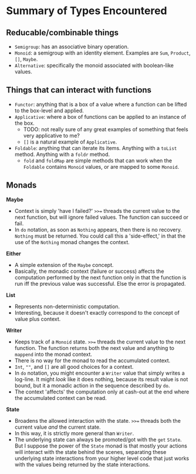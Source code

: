 # Summary of Types Encountered

## Reducable/combinable things

* `Semigroup`: has an associative binary operation.
* `Monoid`: a semigroup with an identity element. Examples are `Sum`,
  `Product`, `[]`, `Maybe`.
* `Alternative`: specifically the monoid associated with boolean-like
  values.

## Things that can interact with functions

* `Functor`: anything that is a box of a value where a function can be
  lifted to the box-level and applied.
* `Applicative`: where a box of functions can be applied to an instance of
  the box.
    * TODO: not really sure of any great examples of something that
      feels very applicative to me?
    * `[]` is a natural example of `Applicative`.
* `Foldable`: anything that can iterate its items. Anything with a
  `toList` method. Anything with a `foldr` method.
    * `fold` and `foldMap` are simple methods that can work when the
      `Foldable` contains `Monoid` values, or are mapped to some
      `Monoid`.

## Monads

**Maybe**

* Context is simply 'have I failed?' `>>=` threads the current value to
  the next function, but will ignore failed values. The function can
  succeed or fail.
* In `do` notation, as soon as `Nothing` appears, then there is no
  recovery. `Nothing` must be returned. You could call this a
  'side-effect,' in that the use of the `Nothing` monad changes the
  context.

**Either**

* A simple extension of the `Maybe` concept.
* Basically, the monadic context (failure or success) affects the
  computation performed by the next function only in that the function
  is run iff the previous value was successful. Else the error is
  propagated.

**List**

* Represents non-deterministic computation.
* Interesting, because it doesn't exactly correspond to the concept of
  value plus context.

**Writer**

* Keeps track of a `Monoid` state. `>>=` threads the current value to
  the next function. The function returns both the next value and
  anything to `mappend` into the monad context.
* There is no way for the monad to read the accumulated context.
* `Int`, `""`, and `[]` are all good choices for a context.
* In `do` notation, you might encounter a `Writer` value that simply
  writes a log-line. It might *look* like it does nothing, because its
  result value is not bound, but it a monadic action in the sequence
  described by `do`.
* The context 'affects' the computation only at cash-out at the
  end where the accumulated context can be read.

**State**

* Broadens the allowed interaction with the state. `>>=` threads both
  the current value *and* the current state.
* In this way, it is strictly more general than `Writer`.
* The underlying state can always be promoted/got with the `get`
  `State`. But I suppose the power of the `State` monad is that mostly
  your actions will interact with the state behind the scenes,
  separating these underlying state interactions from your higher level
  code that just works with the values being returned by the state
  interactions.

